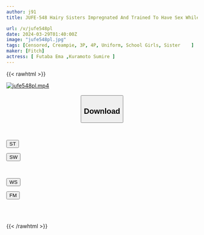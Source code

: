 ```yaml
---
author: j91
title: JUFE-548 Hairy Sisters Impregnated And Trained To Have Sex While Looking At Each Other's Orgasms Emma Futaba Sumire Kuramoto

url: /v/jufe548pl
date: 2024-03-29T01:40:00Z
image: "jufe548pl.jpg"
tags: [Censored, Creampie, 3P, 4P, Uniform, School Girls, Sister	]
maker: [Fitch]
actress: [ Futaba Ema ,Kuramoto Sumire ]
---
```



{{< rawhtml >}}

<div class="video" data-videoid="w4XberpwVVCJMlv">
    <a href="javascript:;">
        <img src="/v/jufe548pl/jufe548pl.jpg" width="WIDTH" height="HEIGHT" alt="jufe548pl.mp4" loading="lazy">
    </a>
</div>

<script type="text/javascript" src="https://j91.asia/asset/on-demand-st.js"></script>

<br>
  <link rel="stylesheet" href="https://j91.asia/asset/bs5.css">
  
  <center>
  <button class="btn btn-primary" type="button" data-bs-toggle="collapse" data-bs-target=".multi-collapse" aria-expanded="false" aria-controls="multiCollapseExample1 multiCollapseExample2"><h2>Download</h2></button></center>
</p>
<div class="row">
  <div class="col">
    <div class="collapse multi-collapse" id="multiCollapseExample1">
      <div class="card card-body">
	      	      <br>
<div class="buttons">  
<p><a href="https://streamtape.to/v/w4XberpwVVCJMlv" target="_blank"><button class="btn-hover color-3"><i class="fa fa-download"></i> ST</button></a></p>
<p><a href="https://asnwish.com/kd0hcfr3n4iw" target="_blank"><button class="btn-hover color-2"><i class="fa fa-download"></i> SW</button></a></p></div>
    </div>
  </div>
</div>
  <div class="col">
    <div class="collapse multi-collapse" id="multiCollapseExample2">
      <div class="card card-body">
	      <br>
<div class="buttons">
<p><a href="https://wolfstream.tv/qrxm9692jcid"><button class="btn-hover color-9"><i class="fa fa-download"></i> WS</button></a></p>
<p><a href="https://filemoon.sx/d/4zz20omg3b9t"><button class="btn-hover color-8"><i class="fa fa-download"></i> FM</button></a></p></div>
<br><br>
      </div>
    </div>
  </div>
</div>

{{< /rawhtml >}}